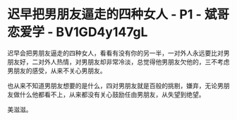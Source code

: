 # 迟早把男朋友逼走的四种女人 - P1 - 斌哥恋爱学 - BV1GD4y147gL

迟早会把男朋友逼走的四种女人，看看有没有你的另一半，一对外人永远要比对男朋友好，二对外人热情，对男朋友却非常冷淡，总觉得他男朋友欠他的，三不考虑男朋友的感受，从来不关心男朋友。

也从来不知道男朋友想要的是什么，四对男朋友就是百般的挑剔，嫌弃，无论男朋友做什么他都看不上，从来都没有关心鼓励任由男朋友，从失望到绝望。

美滋滋。